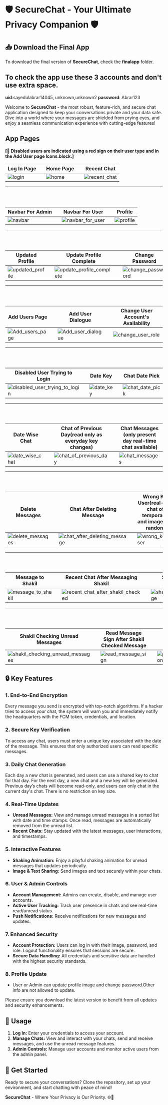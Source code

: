 # 🛡️ SecureChat - Your Ultimate Privacy Companion 🛡️

## 📥 Download the Final App

To download the final version of **SecureChat**, check the **finalapp** folder.

## To check the app use these 3 accounts and don't use extra space.
**uid**:sayedulabrar14045, unknown,unknown2
**password**: Abrar123

Welcome to **SecureChat** - the most robust, feature-rich, and secure chat application designed to keep your conversations private and your data safe. Dive into a world where your messages are shielded from prying eyes, and enjoy a seamless communication experience with cutting-edge features!

## App Pages

**[📝 Disabled users are indicated using a red sign on their user type and in the Add User page Icons.block.]**

| Log In Page                 |   | Home Page                  |   | Recent Chat                  |
|-----------------------------|---|----------------------------|---|------------------------------|
| ![login](assets/app_images/login.jpeg) |   | ![home](assets/app_images/home.jpeg) |   | ![recent_chat](assets/app_images/recent_chat.jpeg) |
---
<br><br>

| Navbar For Admin                      |   | Navbar For User                |   | Profile                    |
|-----------------------------|---|----------------------------|---|----------------------------|
| ![navbar](assets/app_images/navbar.jpeg) |   | ![navbar_for_user](assets/app_images/navbar_for_user.jpeg) |   | ![profile](assets/app_images/profile.jpeg) |
---
<br><br>

| Updated Profile              |   | Update Profile Complete     |   | Change Password            |
|------------------------------|---|-----------------------------|---|----------------------------|
| ![updated_profile](assets/app_images/updated_profile.jpeg) |   | ![update_profile_complete](assets/app_images/update_profile_complete.jpeg) |   | ![change_password](assets/app_images/change_password.jpeg) |
---
<br><br>

| Add Users Page               |   | Add User Dialogue           |   | Change User Account's Availability |
|------------------------------|---|-----------------------------|---|-----------------------------------|
| ![Add_users_page](assets/app_images/Add_users_page.jpeg) |   | ![Add_user_dialogue](assets/app_images/Add_user_dialogue.jpeg) |   | ![change_user_role](assets/app_images/change_user_role.jpeg) |
---
<br><br>

| Disabled User Trying to Login |   | Date Key                     |   | Chat Date Pick              |
|------------------------------|---|------------------------------|---|-----------------------------|
| ![disabled_user_trying_to_login](assets/app_images/disabled_user_trying_to_login.jpeg) |   | ![date_key](assets/app_images/date_key.jpeg) |   | ![chat_date_pick](assets/app_images/Chat_date_pick.jpeg) |
---
<br><br>

| Date Wise Chat              |   | Chat of Previous Day(read only as everyday key changes)        |   | Chat Messages (only present day real-time chat available)               |
|-----------------------------|---|------------------------------|---|------------------------------|
| ![date_wise_chat](assets/app_images/date_wise_chat.jpeg) |   | ![chat_of_previous_day](assets/app_images/Chat_of_previous_day.jpeg) |   | ![chat_messages](assets/app_images/chat_messages.jpeg) |
---
<br><br>

| Delete Messages              |   | Chat After Deleting Message |   | Wrong Key User(real-time chat off temporarily and images are random)              |
|------------------------------|---|------------------------------|---|------------------------------|
| ![delete_messages](assets/app_images/delete_messages.jpeg) |   | ![chat_after_deleting_message](assets/app_images/chat_after_deleting_message.jpeg) |   | ![wrong_key_user](assets/app_images/wrong_key_user.jpeg) |
---
<br><br>

| Message to Shakil            |   | Recent Chat After Messaging Shakil |   | Shakil Checking Message     |
|------------------------------|---|------------------------------------|---|-----------------------------|
| ![message_to_shakil](assets/app_images/message_to_shakil.jpeg) |   | ![recent_chat_after_shakil_checked](assets/app_images/recent_chat_after_shakil_checked.jpeg) |   | ![shakil_checking_message](assets/app_images/shakil_checking_message.jpeg) |
---
<br><br>

| Shakil Checking Unread Messages |   | Read Message Sign After Shakil Checked Message |   | Push Notification           |
|-------------------------------|---|-----------------------------------------------|---|-----------------------------|
| ![shakil_checking_unread_messages](assets/app_images/shakil_checking_unread_messages.jpeg) |   | ![read_message_sign](assets/app_images/read_message_sign.jpeg) |   | ![push_notification](assets/app_images/push_notification.PNG) |




## 🔒 Key Features

### **1. End-to-End Encryption**
Every message you send is encrypted with top-notch algorithms. If a hacker tries to access your chat, the system will warn you and immediately notify the headquarters with the FCM token, credentials, and location.

### **2. Secure Key Verification**
To access any chat, users must enter a unique key associated with the date of the message. This ensures that only authorized users can read specific messages.

### **3. Daily Chat Generation**
Each day a new chat is generated, and users can use a shared key to chat for that day. For the next day, a new chat and a new key will be generated. Previous day’s chats will become read-only, and users can only chat in the current day's chat. There is no restriction on key size.

### **4. Real-Time Updates**
- **Unread Messages:** View and manage unread messages in a sorted list with date and time stamps. Once read, messages are automatically removed from the unread list.
- **Recent Chats:** Stay updated with the latest messages, user interactions, and timestamps.

### **5. Interactive Features**
- **Shaking Animation:** Enjoy a playful shaking animation for unread messages that updates periodically.
- **Image & Text Sharing:** Send images and text securely within your chats.

### **6. User & Admin Controls**
- **Account Management:** Admins can create, disable, and manage user accounts.
- **Active User Tracking:** Track user presence in chats and see real-time read/unread status.
- **Push Notifications:** Receive notifications for new messages and updates.

### **7. Enhanced Security**
- **Account Protection:** Users can log in with their image, password, and role. Logout functionality ensures that sessions are secure.
- **Secure Data Handling:** All credentials and sensitive data are handled with the highest security standards.

### **8. Profile Update**
- User or Admin can update profile image and change password.Other info are not allowed to update.


Please ensure you download the latest version to benefit from all updates and security enhancements.

## 📖 Usage

1. **Log In:** Enter your credentials to access your account.
2. **Manage Chats:** View and interact with your chats, send and receive messages, and use the unread message features.
3. **Admin Controls:** Manage user accounts and monitor active users from the admin panel.

## 🚀 Get Started

Ready to secure your conversations? Clone the repository, set up your environment, and start chatting with peace of mind!

**SecureChat** - Where Your Privacy is Our Priority. 🌐🔐
